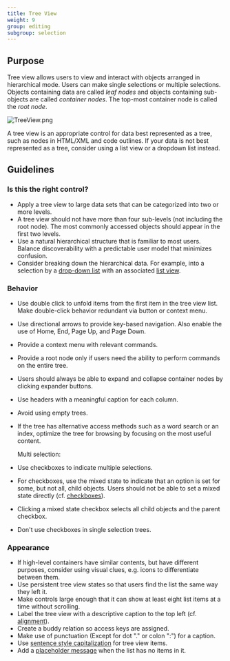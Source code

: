 ```yaml
---
title: Tree View
weight: 9
group: editing
subgroup: selection
---
```


Purpose
-------

Tree view allows users to view and interact with objects arranged in
hierarchical mode. Users can make single selections or multiple
selections. Objects containing data are called *leaf nodes* and objects
containing sub-objects are called *container nodes*. The top-most
container node is called the *root node*.

![TreeView.png](/hig/TreeView.png)

A tree view is an appropriate control for data best represented as a
tree, such as nodes in HTML/XML and code outlines. If your data is not
best represented as a tree, consider using a list view or a dropdown
list instead.

Guidelines
----------

### Is this the right control?

-   Apply a tree view to large data sets that can be categorized into
    two or more levels.
-   A tree view should not have more than four sub-levels (not including
    the root node). The most commonly accessed objects should appear in
    the first two levels.
-   Use a natural hierarchical structure that is familiar to most users.
    Balance discoverability with a predictable user model that minimizes
    confusion.
-   Consider breaking down the hierarchical data. For example, into a
    selection by a [drop-down list](../dropdown) with an associated 
    [list view](../list).

### Behavior

-   Use double click to unfold items from the first item in the tree
    view list. Make double-click behavior redundant via button or
    context menu.

-   Use directional arrows to provide key-based navigation. Also enable
    the use of Home, End, Page Up, and Page Down.

-   Provide a context menu with relevant commands.

-   Provide a root node only if users need the ability to perform
    commands on the entire tree.

-   Users should always be able to expand and collapse container nodes
    by clicking expander buttons.

-   Use headers with a meaningful caption for each column.

-   Avoid using empty trees.

-   If the tree has alternative access methods such as a word search or
    an index, optimize the tree for browsing by focusing on the most
    useful content.

    Multi selection:

-   Use checkboxes to indicate multiple selections.

-   For checkboxes, use the mixed state to indicate that an option is
    set for some, but not all, child objects. Users should not be able
    to set a mixed state directly (cf. [checkboxes](../checkbox)).

-   Clicking a mixed state checkbox selects all child objects and the
    parent checkbox.

-   Don't use checkboxes in single selection trees.

### Appearance

-   If high-level containers have similar contents, but have different
    purposes, consider using visual clues, e.g. icons to differentiate
    between them.
-   Use persistent tree view states so that users find the list the same
    way they left it.
-   Make controls large enough that it can show at least eight list
    items at a time without scrolling.
-   Label the tree view with a descriptive caption to the top left (cf.
    [alignment](../layout/alignment)).
-   Create a buddy relation so access keys are assigned.
-   Make use of punctuation (Except for dot "." or colon ":") for a
    caption.
-   Use [sentence style capitalization](/hig/style/writing/capitalization)
    for tree view items.
-   Add a
    [placeholder message](/hig/patterns-content/placeholdermessage)
    when the list has no items in it.
